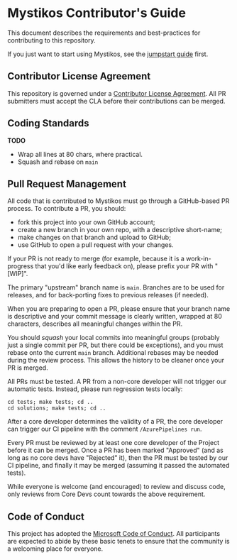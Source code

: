 # Mystikos Contributor's Guide

This document describes the requirements and best-practices for contributing to
this repository.

If you just want to start using Mystikos, see the [jumpstart
guide](doc/dev-jumpstart.md) first.

## Contributor License Agreement

This repository is governed under a [Contributor License
Agreement](https://cla.opensource.microsoft.com/deislabs/mystikos). All PR
submitters must accept the CLA before their contributions can be merged.

## Coding Standards

**TODO**

- Wrap all lines at 80 chars, where practical.
- Squash and rebase on `main` 

## Pull Request Management

All code that is contributed to Mystikos must go through a GitHub-based PR
process. To contribute a PR, you should:
- fork this project into your own GitHub account;
- create a new branch in your own repo, with a descriptive short-name;
- make changes on that branch and upload to GitHub;
- use GitHub to open a pull request with your changes.

If your PR is not ready to merge (for example, because it is a work-in-progress
that you'd like early feedback on), please prefix your PR with "[WIP]".

The primary "upstream" branch name is `main`. Branches are to be used for
releases, and for back-porting fixes to previous releases (if needed).

When you are preparing to open a PR, please ensure that your branch name is
descriptive and your commit message is clearly written, wrapped at 80
characters, describes all meaningful changes within the PR.

You should *squash* your local commits into meaningful groups (probably just a
single commit per PR, but there could be exceptions), and you must rebase onto
the current `main` branch. Additional rebases may be needed during the review
process. This allows the history to be cleaner once your PR is merged.

All PRs must be tested. A PR from a non-core developer will not trigger our
automatic tests. Instead, please run regression tests locally:

```
cd tests; make tests; cd ..
cd solutions; make tests; cd ..
```

After a core developer determines the validity of a PR, the core developer can
trigger our CI pipeline with the comment `/AzurePipelines run`.

Every PR must be reviewed by at least one core developer of the Project before
it can be merged. Once a PR has been marked "Approved" (and as long as no core
devs have "Rejected" it), then the PR must be tested by our CI pipeline, and
finally it may be merged (assuming it passed the automated tests).

While everyone is welcome (and encouraged) to review and discuss code, only
reviews from Core Devs count towards the above requirement.

## Code of Conduct

This project has adopted the [Microsoft Code of
Conduct](https://opensource.microsoft.com/codeofconduct/). All participants are
expected to abide by these basic tenets to ensure that the community is a
welcoming place for everyone.
